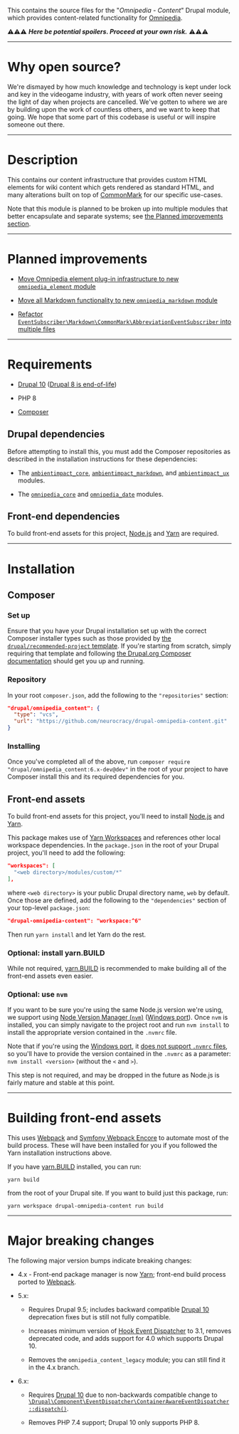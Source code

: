 This contains the source files for the "*Omnipedia - Content*" Drupal module,
which provides content-related functionality for
[Omnipedia](https://omnipedia.app/).

⚠️⚠️⚠️ ***Here be potential spoilers. Proceed at your own risk.*** ⚠️⚠️⚠️

----

# Why open source?

We're dismayed by how much knowledge and technology is kept under lock and key
in the videogame industry, with years of work often never seeing the light of
day when projects are cancelled. We've gotten to where we are by building upon
the work of countless others, and we want to keep that going. We hope that some
part of this codebase is useful or will inspire someone out there.

----

# Description

This contains our content infrastructure that provides custom HTML elements for
wiki content which gets rendered as standard HTML, and many alterations built on
top of [CommonMark](https://commonmark.thephpleague.com/) for our specific
use-cases.

Note that this module is planned to be broken up into multiple modules that
better encapsulate and separate systems; see [the Planned improvements
section](#planned-improvements).

----

# Planned improvements

* [Move Omnipedia element plug-in infrastructure to new `omnipedia_element` module](https://github.com/neurocracy/drupal-omnipedia-content/issues/3)

* [Move all Markdown functionality to new `omnipedia_markdown` module](https://github.com/neurocracy/drupal-omnipedia-content/issues/4)

* [Refactor `EventSubscriber\Markdown\CommonMark\AbbreviationEventSubscriber` into multiple files](https://github.com/neurocracy/drupal-omnipedia-content/issues/7)

----

# Requirements

* [Drupal 10](https://www.drupal.org/download) ([Drupal 8 is end-of-life](https://www.drupal.org/psa-2021-11-30))

* PHP 8

* [Composer](https://getcomposer.org/)

## Drupal dependencies

Before attempting to install this, you must add the Composer repositories as
described in the installation instructions for these dependencies:

* The [`ambientimpact_core`](https://github.com/Ambient-Impact/drupal-ambientimpact-core), [`ambientimpact_markdown`](https://github.com/Ambient-Impact/drupal-ambientimpact-markdown), and [`ambientimpact_ux`](https://github.com/Ambient-Impact/drupal-ambientimpact-ux) modules.

* The [`omnipedia_core`](https://github.com/neurocracy/drupal-omnipedia-core) and [`omnipedia_date`](https://github.com/neurocracy/drupal-omnipedia-date) modules.


## Front-end dependencies

To build front-end assets for this project, [Node.js](https://nodejs.org/) and
[Yarn](https://yarnpkg.com/) are required.

----

# Installation

## Composer

### Set up

Ensure that you have your Drupal installation set up with the correct Composer
installer types such as those provided by [the `drupal/recommended-project`
template](https://www.drupal.org/docs/develop/using-composer/starting-a-site-using-drupal-composer-project-templates#s-drupalrecommended-project).
If you're starting from scratch, simply requiring that template and following
[the Drupal.org Composer
documentation](https://www.drupal.org/docs/develop/using-composer/starting-a-site-using-drupal-composer-project-templates)
should get you up and running.

### Repository

In your root `composer.json`, add the following to the `"repositories"` section:

```json
"drupal/omnipedia_content": {
  "type": "vcs",
  "url": "https://github.com/neurocracy/drupal-omnipedia-content.git"
}
```

### Installing

Once you've completed all of the above, run `composer require
"drupal/omnipedia_content:6.x-dev@dev"` in the root of your project to have
Composer install this and its required dependencies for you.

## Front-end assets

To build front-end assets for this project, you'll need to install
[Node.js](https://nodejs.org/) and [Yarn](https://yarnpkg.com/).

This package makes use of [Yarn
Workspaces](https://yarnpkg.com/features/workspaces) and references other local
workspace dependencies. In the `package.json` in the root of your Drupal
project, you'll need to add the following:

```json
"workspaces": [
  "<web directory>/modules/custom/*"
],
```

where `<web directory>` is your public Drupal directory name, `web` by default.
Once those are defined, add the following to the `"dependencies"` section of
your top-level `package.json`:

```json
"drupal-omnipedia-content": "workspace:^6"
```

Then run `yarn install` and let Yarn do the rest.

### Optional: install yarn.BUILD

While not required, [yarn.BUILD](https://yarn.build/) is recommended to make
building all of the front-end assets even easier.

### Optional: use `nvm`

If you want to be sure you're using the same Node.js version we're using, we
support using [Node Version Manager (`nvm`)](https://github.com/nvm-sh/nvm)
([Windows port](https://github.com/coreybutler/nvm-windows)). Once `nvm` is
installed, you can simply navigate to the project root and run `nvm install` to
install the appropriate version contained in the `.nvmrc` file.

Note that if you're using the [Windows
port](https://github.com/coreybutler/nvm-windows), it [does not support `.nvmrc`
files](https://github.com/coreybutler/nvm-windows/wiki/Common-Issues#why-isnt-nvmrc-supported-why-arent-some-nvm-for-macoslinux-features-supported),
so you'll have to provide the version contained in the `.nvmrc` as a parameter:
`nvm install <version>` (without the `<` and `>`).

This step is not required, and may be dropped in the future as Node.js is fairly
mature and stable at this point.

----

# Building front-end assets

This uses [Webpack](https://webpack.js.org/) and [Symfony Webpack
Encore](https://symfony.com/doc/current/frontend.html) to automate most of the
build process. These will have been installed for you if you followed the Yarn
installation instructions above.

If you have [yarn.BUILD](https://yarn.build/) installed, you can run:

```
yarn build
```

from the root of your Drupal site. If you want to build just this package, run:

```
yarn workspace drupal-omnipedia-content run build
```

----

# Major breaking changes

The following major version bumps indicate breaking changes:

* 4.x - Front-end package manager is now [Yarn](https://yarnpkg.com/); front-end build process ported to [Webpack](https://webpack.js.org/).

* 5.x:

  * Requires Drupal 9.5; includes backward compatible [Drupal 10](https://www.drupal.org/project/drupal/releases/10.0.0) deprecation fixes but is still not fully compatible.

  * Increases minimum version of [Hook Event Dispatcher](https://www.drupal.org/project/hook_event_dispatcher) to 3.1, removes deprecated code, and adds support for 4.0 which supports Drupal 10.

  * Removes the `omnipedia_content_legacy` module; you can still find it in the 4.x branch.

* 6.x:

  * Requires [Drupal 10](https://www.drupal.org/project/drupal/releases/10.0.0) due to non-backwards compatible change to [`\Drupal\Component\EventDispatcher\ContainerAwareEventDispatcher::dispatch()`](https://git.drupalcode.org/project/drupal/-/commit/7b324dd8f18919fc4d728bdb0afbcf27c8c02cb2#6e9d627c11801448b7a793c204471d8f951ae2fb).

  * Removes PHP 7.4 support; Drupal 10 only supports PHP 8.
